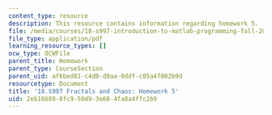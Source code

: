 ```yaml
---
content_type: resource
description: This resource contains information regarding homework 5.
file: /media/courses/18-s997-introduction-to-matlab-programming-fall-2011/2eb166898fc950d93e684fa8a4ffc2b9_MIT18_S997F11_Homework_5.pdf
file_type: application/pdf
learning_resource_types: []
ocw_type: OCWFile
parent_title: Homework
parent_type: CourseSection
parent_uid: af6bed81-c4d0-d0aa-0ddf-c05a4f082b9d
resourcetype: Document
title: '18.S997 Fractals and Chaos: Homework 5'
uid: 2eb16689-8fc9-50d9-3e68-4fa8a4ffc2b9
---
```

